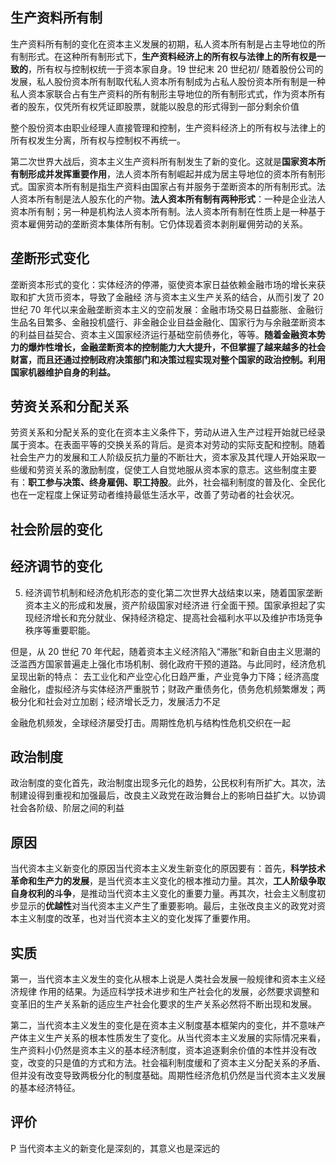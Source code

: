 ## 生产资料所有制
生产资料所有制的变化在资本主义发展的初期，私人资本所有制是占主导地位的所有制形式。在这种所有制形式下，**生产资料经济上的所有权与法律上的所有权是一致的**，所有权与控制权统一于资本家自身。19 世纪末 20 世纪初/ 随着股份公司的发展，私人股份资本所有制取代私人资本所有制成为占私人股份资本所有制是一种私人资本家联合占有生产资料的所有制形主导地位的所有制形式式，作为资本所有者的股东，仅凭所有权凭证即股票，就能以股息的形式得到一部分剩余价值

整个股份资本由职业经理人直接管理和控制，生产资料经济上的所有权与法律上的所有权发生分离，所有权与控制权不再统一。

第二次世界大战后，资本主义生产资料所有制发生了新的变化。这就是**国家资本所有制形成并发挥重要作用**，法人资本所有制崛起并成为居主导地位的资本所有制形式。国家资本所有制是指生产资料由国家占有并服务于垄断资本的所有制形式。法人资本所有制是法人股东化的产物。**法人资本所有制有两种形式**：一种是企业法人资本所有制；另一种是机构法人资本所有制。法人资本所有制在性质上是一种基于资本雇佣劳动的垄断资本集体所有制。它仍体现着资本剥削雇佣劳动的关系。

## 垄断形式变化
垄断资本形式的变化：实体经济的停滞，驱使资本家日益依赖金融市场的增长来获取和扩大货币资本，导致了金融经
 济与资本主义生产关系的结合，从而引发了 20 世纪 70 年代以来金融垄断资本主义的空前发展：金融市场交易日益膨胀、金融衍生品名目繁多、金融投机盛行、非金融企业目益金融化、国家行为与余融垄断资本的利益目益契合、资本主义国家经济运行基础空前债券化，等等。**随着金融资本势力的爆炸性增长，金融垄断资本的控制能力大大提升，不但掌握了越来越多的社会财富，而且还通过控制政府决策部门和决策过程实现对整个国家的政治控制。利用国家机器维护自身的利益。**

## 劳资关系和分配关系
劳资关系和分配关系的变化在资本主义条件下，劳动从进入生产过程开始就已经录属于资本。在表面平等的交换关系的背后。是资本对劳动的实际支配和控制。随着社会生产力的发展和工人阶级反抗力量的不断壮大，资本家及其代理人开始采取一些缓和劳资关系的激励制度，促使工人自觉地服从资本家的意志。这些制度主要有：**职工参与决策、终身雇佣、职工持股**。此外，社会福利制度的普及化、全民化也在一定程度上保证劳动者维持最低生活水平，改善了劳动者的社会状况。


## 社会阶层的变化


## 经济调节的变化
5. 经济调节机制和经济危机形态的变化第二次世界大战结束以来，随着国家垄断资本主义的形成和发展，资产阶级国家对经济进
 行全面干预。国家承担起了实现经济增长和充分就业、保持经济稳定、提高社会福利水平以及维护市场竞争秩序等重要职能。

但是，从 20 世纪 70 年代起，随着资本主义经济陷入“滞胀”和新自由主义思潮的泛滥西方国家普遍走上强化市场机制、弱化政府干预的道路。与此同时，经济危机呈现出新的特点： 去工业化和产业空心化日趋严重，产业竞争力下降；经济高度金融化，虚拟经济与实体经济严重脱节；财政产重债务化，债务危机频繁爆发；两极分化和社会对立加剧；经济增长乏力，发展活力不足

 金融危机频发，全球经济屡受打击。周期性危机与结构性危机交织在一起
 ## 政治制度
政治制度的变化首先，政治制度出现多元化的趋势，公民权利有所扩大。其次，法制建设得到重视和加强最后，改良主义政党在政治舞台上的影响日益扩大。以协调社会各阶级、阶层之间的利益

## 原因
当代资本主义新变化的原因当代资本主义发生新变化的原因要有：首先，**科学技术革命和生产力的发展**，是当代资本主义变化的根本推动力量。其次，**工人阶级争取自身权利的斗争**，是推动当代资本主义变化的重要力量。再其次，社会主义制度初步显示的**优越性**对当代资本主义产生了重要影响。最后，主张改良主义的政党对资本主义制度的改革，也对当代资本主义的变化发挥了重要作用。

## 实质
第一，当代资本主义发生的变化从根本上说是人类社会发展一般规律和资本主义经济规律 作用的结果。为适应科学技术进步和生产社会化的发展，必然要求调整和变革旧的生产关系新的适应生产社会化要求的生产关系必然将不断出现和发展。

第二，当代资本主义发生的变化是在资本主义制度基本框架内的变化，并不意味产产体主义生产关系的根本性质发生了变化。从当代资本主义发展的实际情况来看，生产资料小仍然是资本主义的基本经济制度，资本追逐剩余价值的本性并没有改变，改变的只是值的方式和方法。社会福利制度缓和了资本主义分配关系的矛盾、但并没有改变导致两极分化的制度基础。周期性经济危机仍然是当代资本主义发展的基本经济特征。

## 评价
P 当代资本主义的新变化是深刻的，其意义也是深远的 